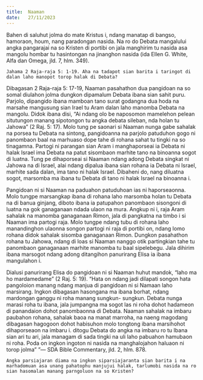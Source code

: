 ```yaml
---
title:  Naaman
date:   27/11/2023
---
```


Bahen di saluhut jolma do mate Kristus i, ndang manatap di bangso, hamoraon, houm, nang paradongan nasida. Na ro do Debata mangalului angka pangarajai na so Kristen di portibi on jala manghirim tu nasida asa mangolu hombar tu hasintongan na jinanghon nasida (ida Ellen G. White, Alfa dan Omega, jld. 7, hlm. 349).

`Jahama 2 Raja-raja 5: 1-19. Aha na tadapot sian barita i taringot di dalan laho manopot torop halak di Debata?`

Dibagasan 2 Raja-raja 5: 17-19, Naaman pasahathon dua pangidoan na so somal diulahon jolma dungkon dipamalum Debata ibana sian sahit puru. Parjolo, dipangido ibana mamboan tano surat godangna dua hoda na marsahe mangusung sian Irael tu Aram dalan laho manomba Debata na mangolu. Didok ibana disi, “Ai ndang olo be naposomon mamelehon pelean situtungon manang sipotongon tu angka debata sileban, nda holan tu Jahowa” (2 Raj. 5: 17). Molo tung pe saonari si Naaman nunga gabe sahalak na porsea tu Debata na sintong, pangidoanna na parjolo patuduhon gogo ni panombaon baal na marhuaso dope tahe di rohana sahat tu tingki na so tinagamna. Partogi ni parangan sian Aram i manghaporseai ia Debata ni halak Israel ima Debata na patut sisombaon marhite tano na binoanna sogot di luatna. Tung pe dihaporseai si Naaman ndang adong Debata singkat ni Jahowa na di Israel, alai ndang dipalua ibana sian rohana ia Debata ni Israel, marhite sada dalan, ima tano ni halak Israel. Dibaheni do, nang diluatna sogot, marsomba ma ibana tu Debata di tano ni halak Israel na binoanna i.

Pangidoan ni si Naaman na paduahon patuduhoan ias ni haporseaonna. Molo tungpe marsangkap ibana di rohana laho marsomba holan tu Debata na di banua ginjang, diboto ibana ia patupahon panombaon sisongoni di luatna na gok ganaganaan ndada ulaon na mura. Angkup ni i, raja Aram sahalak na manomba ganaganaan Rimon, jala di pangkatna na timbo i si Naaman ima partogi raja. Molo tungpe ndang tubu di rohana laho manandinghon ulaonna songon partogi ni raja di portibi on, ndang lomo rohana didok sahalak sisomba ganaganaan Rimon. Dungkon pasahathon rohana tu Jahowa, ndang di loas si Naaman nanggo otik partingkian tahe tu panombaon ganaganaan marhite manomba tu baal sipelebegu. Jala dihirim ibana marsogot ndang adong ditangihon panurirang Elisa ia ibana mangulahon i.

Dialusi panurirang Elisa do pangidoan ni si Naaman huhut mandok, “laho ma ho mardamedame” (2 Raj. 5: 19). “Hata on ndang jadi dilapati songon hata pangoloion manang ndang manjua di pangidoan ni si Namaan laho marsirang. Ingkon dibagasan hasongana ma ibana borhat, ndang mardongan ganggu ni roha manang sungkun- sungkun. Debata nunga marasi roha tu ibana, jala jumpangna ma sogot las ni roha dohot hadameon di panandaion dohot panombaonna di Debata. Naaman sahalak na imbaru paubahon rohana, sahalak baoa na manat marroha, na naeng magodang dibagasan hagogoon dohot habisuhon molo tongtong ibana marsihohot dihaporseaon na imbaru i. ditogu Debata do angka na imbaru ro tu Ibana sian ari tu ari, jala managam di sada tingki na uli laho pabuahon hamubaon ni roha. Poda on ingkon ingoton ni nasida na manghalojahon haluaon ni torop jolma” ”— SDA Bible Commentary, jld. 2, hlm. 878.

`Angka parsiajaran diama na ingkon siparsiajaranta sian barita i na marhadomuan asa unang pahatophu manjujui halak, tarlumobi nasida na ro sian hasomalan manang parngoluon na so Kristen?`
